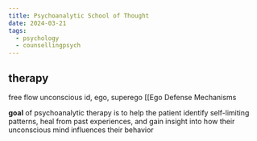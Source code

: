 ```yaml
---
title: Psychoanalytic School of Thought
date: 2024-03-21
tags:
  - psychology
  - counsellingpsych
---
```

## therapy
free flow
unconscious
id, ego, superego
[[Ego Defense Mechanisms

**goal** of psychoanalytic therapy is to help the patient identify self-limiting patterns, heal from
past experiences, and gain insight into how their unconscious mind influences their behavior
